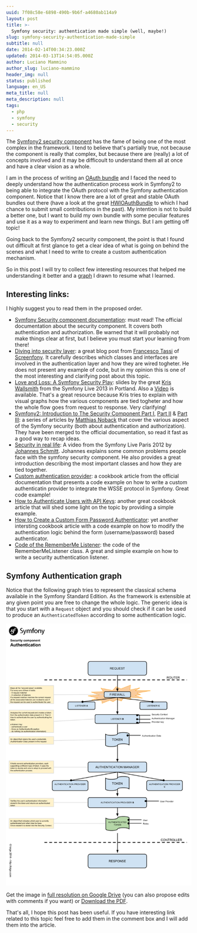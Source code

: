 ```yaml
---
uuid: 7f08c58e-6898-490b-9b6f-a4680ab114a9
layout: post
title: >-
  Symfony security: authentication made simple (well, maybe!)
slug: symfony-security-authentication-made-simple
subtitle: null
date: 2014-02-14T00:34:23.000Z
updated: 2014-03-13T14:54:05.000Z
author: Luciano Mammino
author_slug: luciano-mammino
header_img: null
status: published
language: en_US
meta_title: null
meta_description: null
tags:
  - php
  - symfony
  - security
---
```


The [Symfony2 security component](http://symfony.com/doc/current/components/security/introduction.html) has the fame of being one of the most complex in the framework. I tend to believe that's partially true, not because the component is really that complex, but because there are (really) a lot of concepts involved and it may be difficoult to understand them all at once and have a clear vision as a whole.

I am in the process of writing an [OAuth bundle](https://github.com/Oryzone/OryzoneOauthBundle) and I faced the need to  deeply understand how the authentication process work in Symfony2 to being able to integrate the OAuth protocol with the Symfony authentication component.
Notice that I know there are a lot of great and stable OAuth bundles out there (have a look at the great [HWIOAuthBundle](https://github.com/hwi/HWIOAuthBundle) to which I had chance to submit small contributions in the past). My intention is not to build a better one, but I want to build my own bundle with some peculiar features and use it as a way to experiment and learn new things. But I am getting off topic!

Going back to the Symfony2 security component, the point is that I found out difficult at first glance to get a clear idea of what is going on behind the scenes and what I need to write to create a custom authentication mechanism. 

So in this post I will try to collect few interesting resources that helped me understanding it better and a [graph](#symfony-authentication-graph) I drawn to resume what I learned.

## Interesting links:

I highly suggest you to read them in the proposed order.

- [Symfony Security component documentation](http://symfony.com/doc/current/components/security/introduction.html): must read! The official documentation about the security component. It covers both authentication and authorization. Be warned that it will probably not make things clear at first, but I believe you must start your learning from there!
- [Diving into security layer](http://www.screenfony.com/blog/symfony-custom-authentication-provider): a great blog post from [Francesco Tassi](http://www.ftassi.com/) of [Screenfony](http://www.screenfony.com/). It carefully describes which classes and interfaces are involved in the authentication layer and how they are wired togheter. He does not present any example of code, but in my opinion this is one of the most interesting and clarifying post about this topic.
- [Love and Loss: A Symfony Security Play](http://www.slideshare.net/kriswallsmith/love-and-loss-a-symfony-security-play): slides by the great [Kris Wallsmith](http://kriswallsmith.net/) from the Symfony Live 2013 in Portland. Also a [Video](http://kriswallsmith.net/post/56350579294/video-of-the-tech-talk-love-loss-a-symfony) is available. That's a great resource because Kris tries to explain with visual graphs how the various components are tied togheter and how the whole flow goes from request to response. Very clarifying!
- [Symfony2: Introduction to The Security Component Part I](http://php-and-symfony.matthiasnoback.nl/2012/07/symfony2-introduction-to-the-security-component-part-i/), [Part II](http://php-and-symfony.matthiasnoback.nl/2012/08/symfony2-introduction-to-the-security-component-part-ii/) & [Part III](http://php-and-symfony.matthiasnoback.nl/2012/09/symfony2-introduction-to-the-security-component-part-iii/): a series of articles by [Matthias Noback](http://php-and-symfony.matthiasnoback.nl/) that cover the various aspect of the Symfony security (both about authentication and authorization). They have been merged to the official documentation, so read it fast as a good way to recap ideas.
- [Security in real life](http://symfony.com/video/1/security-in-real-life/English): A video from the Symfony Live Paris 2012 by [Johannes Schmitt](http://jmsyst.com/blog/). Johannes explains some common problems people face with the symfony security component. He also provides a great introduction describing the most important classes and how they are tied together.
- [Custom authentication provider](http://symfony.com/doc/current/cookbook/security/custom_authentication_provider.html): a cookbook article from the official documentation that presents a code example on how to write a custom authenticatin provider to integrate the WSSE protocol in Symfony. Great code example!
- [How to Authenticate Users with API Keys](http://symfony.com/doc/current/cookbook/security/api_key_authentication.html): another great cookbook article that will shed some light on the topic by providing a simple example.
- [How to Create a Custom Form Password Authenticator](http://symfony.com/doc/current/cookbook/security/custom_password_authenticator.html): yet another intersting cookbook article with a code example on how to modify the authentication logic behind the form (username/password) based authenticator.
- [Code of the RememberMe Listener](https://github.com/symfony/symfony/blob/master/src/Symfony/Component/Security/Http/Firewall/RememberMeListener.php): the code of the RememberMeListener class. A great and simple example on how to write a security authentication listener.

## Symfony Authentication graph

Notice that the following graph tries to represent the classical schema available in the Symfony Standard Edition. As the framework is extensible at any given point you are free to change the whole logic. The generic idea is that you start with a `Request` object and you should check if it can be used to produce an `AuthenticatedToken` according to some authentication logic.

[![Symfony Authentication chart](./symfony_security_component_authentication_flow.png)](https://docs.google.com/drawings/d/1uTA7gQZ5IEV51Nv-HKR98sKWQNBUhEm0PPueJcoRW7c/edit?usp=sharing)

Get the image in [full resolution on Google Drive](https://docs.google.com/drawings/d/1uTA7gQZ5IEV51Nv-HKR98sKWQNBUhEm0PPueJcoRW7c/edit?usp=sharing) (you can also propose edits with comments if you want) or [Download the PDF](./symfony_security_component_authentication_flow.pdf).

That's all, I hope this post has been useful. If you have interesting link related to this topic feel free to add them in the comment box and I will add them into the article.
